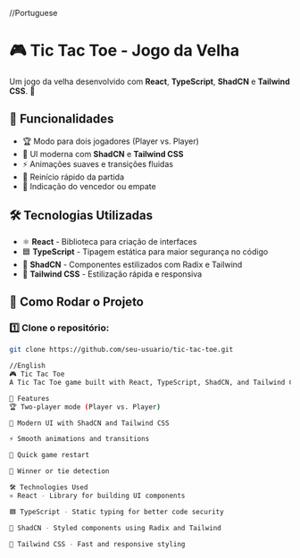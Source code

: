 //Portuguese

# 🎮 Tic Tac Toe - Jogo da Velha

Um jogo da velha desenvolvido com **React**, **TypeScript**, **ShadCN** e **Tailwind CSS**. 🚀

## 📌 Funcionalidades

- 🏆 Modo para dois jogadores (Player vs. Player)
- 🎨 UI moderna com **ShadCN** e **Tailwind CSS**
- ⚡ Animações suaves e transições fluidas
- 🔄 Reinício rápido da partida
- 🎯 Indicação do vencedor ou empate

## 🛠️ Tecnologias Utilizadas

- ⚛ **React** - Biblioteca para criação de interfaces
- 🟦 **TypeScript** - Tipagem estática para maior segurança no código
- 🎨 **ShadCN** - Componentes estilizados com Radix e Tailwind
- 💨 **Tailwind CSS** - Estilização rápida e responsiva

## 🚀 Como Rodar o Projeto

### 1️⃣ Clone o repositório:

```bash
git clone https://github.com/seu-usuario/tic-tac-toe.git

//English
🎮 Tic Tac Toe
A Tic Tac Toe game built with React, TypeScript, ShadCN, and Tailwind CSS. 🚀

📌 Features
🏆 Two-player mode (Player vs. Player)

🎨 Modern UI with ShadCN and Tailwind CSS

⚡ Smooth animations and transitions

🔄 Quick game restart

🎯 Winner or tie detection

🛠️ Technologies Used
⚛ React - Library for building UI components

🟦 TypeScript - Static typing for better code security

🎨 ShadCN - Styled components using Radix and Tailwind

💨 Tailwind CSS - Fast and responsive styling
```
